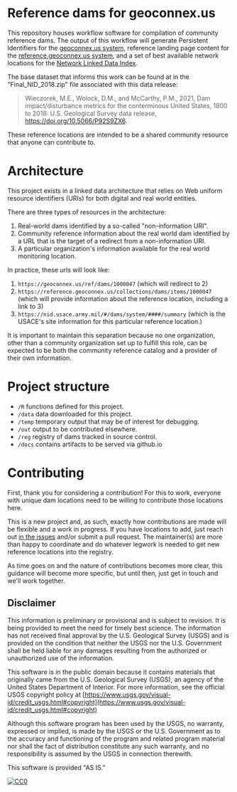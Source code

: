 # Reference dams for geoconnex.us

This repository houses workflow software for compilation of community reference dams. The output of this workflow will generate Persistent Identifiers for the [geoconnex.us system](https://github.com/internetofwater/geoconnex.us), reference landing page content for the [reference.geoconnex.us system](https://reference.geoconnex.us/), and a set of best available network locations for the [Network Linked Data Index](https://labs.waterdata.usgs.gov/about-nldi/index.html).

The base dataset that informs this work can be found at in the "Final_NID_2018.zip" file associated with this data release:

> Wieczorek, M.E., Wolock, D.M., and McCarthy, P.M., 2021, Dam impact/disturbance metrics for the conterminous United States, 1800 to 2018: U.S. Geological Survey data release, https://doi.org/10.5066/P92S9ZX6. 

These reference locations are intended to be a shared community resource that anyone can contribute to.

# Architecture

This project exists in a linked data architecture that relies on Web uniform resource identifiers (URIs) for both digital and real world entities. 

There are three types of resources in the architecture:
1. Real-world dams identified by a so-called "non-information URI".
1. Community reference information about the real world dam identified by a URL that is the target of a redirect from a non-information URI.
1. A particular organization's information available for the real world monitoring location.

In practice, these urls will look like: 
1. `https://geoconnex.us/ref/dams/1000047` (which will redirect to 2)
1. `https://reference.geoconnex.us/collections/dams/items/1000047` (which will provide information about the reference location, including a link to 3)
1. `https://nid.usace.army.mil/#/dams/system/####/summary` (which is the USACE's site information for this particular reference location.)

It is important to maintain this separation because no one organization, other than a community organization set up to fulfill this role, can be expected to be both the community reference catalog and a provider of their own information.  

# Project structure

- `/R` functions defined for this project.
- `/data` data downloaded for this project.
- `/temp` temporary output that may be of interest for debugging.
- `/out` output to be contributed elsewhere. 
- `/reg` registry of dams tracked in source control.
- `/docs` contains artifacts to be served via github.io

# Contributing

First, thank you for considering a contribution! For this to work, everyone with unique dam locations need to be willing to contribute those locations here. 

This is a new project and, as such, exactly how contributions are made will be flexible and a work in progress. If you have locations to add, just reach out [in the issues](https://github.com/internetofwater/ref_dams/issues) and/or submit a pull request. The maintainer(s) are more than happy to coordinate and do whatever legwork is needed to get new reference locations into the registry.

As time goes on and the nature of contributions becomes more clear, this guidance will become more specific, but until then, just get in touch and we'll work together.

## Disclaimer

This information is preliminary or provisional and is subject to revision. It is being provided to meet the need for timely best science. The information has not received final approval by the U.S. Geological Survey (USGS) and is provided on the condition that neither the USGS nor the U.S. Government shall be held liable for any damages resulting from the authorized or unauthorized use of the information.

This software is in the public domain because it contains materials that originally came from the U.S. Geological Survey  (USGS), an agency of the United States Department of Interior. For more information, see the official USGS copyright policy at [https://www.usgs.gov/visual-id/credit_usgs.html#copyright](https://www.usgs.gov/visual-id/credit_usgs.html#copyright)

Although this software program has been used by the USGS, no warranty, expressed or implied, is made by the USGS or the U.S. Government as to the accuracy and functioning of the program and related program material nor shall the fact of distribution constitute any such warranty, and no responsibility is assumed by the USGS in connection therewith.

This software is provided "AS IS."

 [
    ![CC0](https://i.creativecommons.org/p/zero/1.0/88x31.png)
  ](https://creativecommons.org/publicdomain/zero/1.0/)
